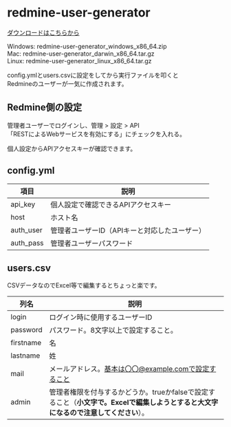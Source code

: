 # redmine-user-generator

[ダウンロードはこちらから](https://github.com/Kanatani28/redmine-user-generator/releases)

Windows: redmine-user-generator_windows_x86_64.zip   
Mac: redmine-user-generator_darwin_x86_64.tar.gz   
Linux: redmine-user-generator_linux_x86_64.tar.gz   


config.ymlとusers.csvに設定をしてから実行ファイルを叩くと  
Redmineのユーザーが一気に作成されます。

## Redmine側の設定
管理者ユーザーでログインし、管理 > 設定 > API   
「RESTによるWebサービスを有効にする」にチェックを入れる。

個人設定からAPIアクセスキーが確認できます。

## config.yml

|項目|説明|
|--|--|
|api_key|個人設定で確認できるAPIアクセスキー|
|host|ホスト名|
|auth_user|管理者ユーザーID（APIキーと対応したユーザー）|
|auth_pass|管理者ユーザーパスワード|

## users.csv

CSVデータなのでExcel等で編集するとちょっと楽です。

|列名|説明|
|--|--|
|login|ログイン時に使用するユーザーID|
|password|パスワード。8文字以上で設定すること。|
|firstname|名|
|lastname|姓|
|mail|メールアドレス。基本は〇〇@example.comで設定すること|
|admin|管理者権限を付与するかどうか。trueかfalseで設定すること（**小文字で。Excelで編集しようとすると大文字になるので注意してください**）。|
